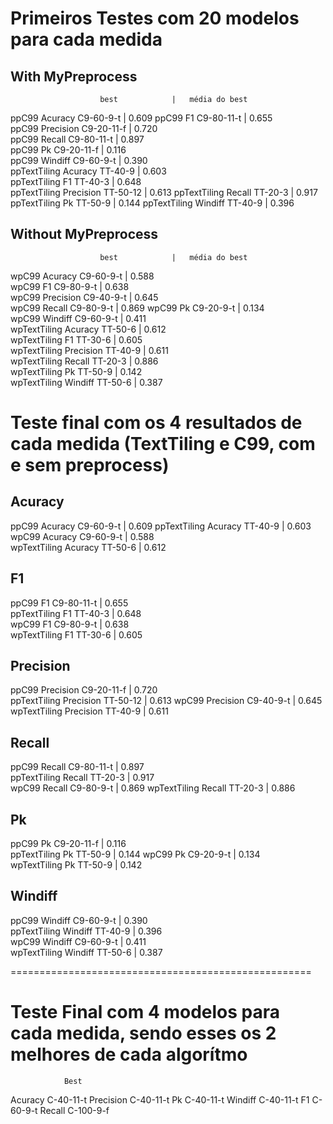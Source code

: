 # Primeiros Testes com 20 modelos para cada medida

## With MyPreprocess
	
						best			| 	média do best
ppC99 Acuracy			C9-60-9-t		| 	0.609
ppC99 F1				C9-80-11-t		| 	0.655	
ppC99 Precision			C9-20-11-f		| 	0.720	
ppC99 Recall			C9-80-11-t		| 	0.897	
ppC99 Pk				C9-20-11-f		| 	0.116	
ppC99 Windiff			C9-60-9-t		| 	0.390 	
ppTextTiling Acuracy	TT-40-9			| 	0.603	
ppTextTiling F1			TT-40-3			| 	0.648	
ppTextTiling Precision	TT-50-12		| 	0.613
ppTextTiling Recall		TT-20-3			| 	0.917	
ppTextTiling Pk			TT-50-9			| 	0.144
ppTextTiling Windiff	TT-40-9			| 	0.396	


## Without MyPreprocess

						best			| 	média do best
wpC99 Acuracy			C9-60-9-t		| 	0.588	
wpC99 F1				C9-80-9-t		| 	0.638	
wpC99 Precision			C9-40-9-t		| 	0.645	
wpC99 Recall			C9-80-9-t       |   0.869
wpC99 Pk				C9-20-9-t		| 	0.134	
wpC99 Windiff			C9-60-9-t		| 	0.411	
wpTextTiling Acuracy	TT-50-6			| 	0.612	
wpTextTiling F1			TT-30-6			| 	0.605	
wpTextTiling Precision	TT-40-9			|	0.611	
wpTextTiling Recall		TT-20-3			| 	0.886	
wpTextTiling Pk			TT-50-9			| 	0.142	
wpTextTiling Windiff	TT-50-6			| 	0.387	



# Teste final com os 4 resultados de cada medida (TextTiling e C99, com e sem preprocess)


## Acuracy
ppC99 Acuracy			C9-60-9-t		| 	0.609
ppTextTiling Acuracy	TT-40-9			| 	0.603	
wpC99 Acuracy			C9-60-9-t		| 	0.588	
wpTextTiling Acuracy	TT-50-6			| 	0.612	

## F1
ppC99 F1				C9-80-11-t		| 	0.655	
ppTextTiling F1			TT-40-3			| 	0.648	
wpC99 F1				C9-80-9-t		| 	0.638	
wpTextTiling F1			TT-30-6			| 	0.605	

## Precision
ppC99 Precision			C9-20-11-f		| 	0.720	
ppTextTiling Precision	TT-50-12		| 	0.613
wpC99 Precision			C9-40-9-t		| 	0.645	
wpTextTiling Precision	TT-40-9			|	0.611	


## Recall
ppC99 Recall			C9-80-11-t		| 	0.897	
ppTextTiling Recall		TT-20-3			| 	0.917	
wpC99 Recall			C9-80-9-t       |   0.869
wpTextTiling Recall		TT-20-3			| 	0.886	


## Pk
ppC99 Pk				C9-20-11-f		| 	0.116	
ppTextTiling Pk			TT-50-9			| 	0.144
wpC99 Pk				C9-20-9-t		| 	0.134	
wpTextTiling Pk			TT-50-9			| 	0.142	


## Windiff
ppC99 Windiff			C9-60-9-t		| 	0.390 	
ppTextTiling Windiff	TT-40-9			| 	0.396	
wpC99 Windiff			C9-60-9-t		| 	0.411	
wpTextTiling Windiff	TT-50-6			| 	0.387	





====================================================








# Teste Final com 4 modelos para cada medida, sendo esses os 2 melhores de cada algorítmo



				Best
Acuracy			C-40-11-t
Precision		C-40-11-t
Pk				C-40-11-t
Windiff			C-40-11-t
F1				C-60-9-t
Recall			C-100-9-f




